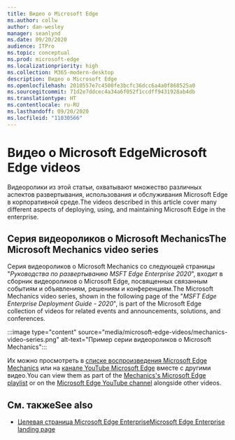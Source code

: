 ```yaml
---
title: Видео о Microsoft Edge
ms.author: collw
author: dan-wesley
manager: seanlynd
ms.date: 09/20/2020
audience: ITPro
ms.topic: conceptual
ms.prod: microsoft-edge
ms.localizationpriority: high
ms.collection: M365-modern-desktop
description: Видео о Microsoft Edge
ms.openlocfilehash: 2010557e7c4500fe3bcfc36dcc6a4a0f868525a0
ms.sourcegitcommit: 71d2e7ddcec4a34a6f052f1ccdff9431928ab4db
ms.translationtype: HT
ms.contentlocale: ru-RU
ms.lasthandoff: 09/20/2020
ms.locfileid: "11030566"
---
```

# <span data-ttu-id="fb4d6-103">Видео о Microsoft Edge</span><span class="sxs-lookup"><span data-stu-id="fb4d6-103">Microsoft Edge videos</span></span>

<span data-ttu-id="fb4d6-104">Видеоролики из этой статьи, охватывают множество различных аспектов развертывания, использования и обслуживания Microsoft Edge в корпоративной среде.</span><span class="sxs-lookup"><span data-stu-id="fb4d6-104">The videos described in this article cover many different aspects of deploying, using, and maintaining Microsoft Edge in the enterprise.</span></span>

## <span data-ttu-id="fb4d6-105">Серия видеороликов о Microsoft Mechanics</span><span class="sxs-lookup"><span data-stu-id="fb4d6-105">The Microsoft Mechanics video series</span></span>

<span data-ttu-id="fb4d6-106">Серия видеороликов о Microsoft Mechanics со следующей страницы "*Руководства по развертыванию MSFT Edge Enterprise 2020*", входит в сборник видеороликов о Microsoft Edge, посвященных связанным событиям и объявлениям, решениям и конференциям.</span><span class="sxs-lookup"><span data-stu-id="fb4d6-106">The Microsoft Mechanics video series, shown in the following page of the "*MSFT Edge Enterprise Deployment Guide - 2020*", is part of the Microsoft Edge collection of videos for related events and announcements, solutions, and conferences.</span></span>

:::image type="content" source="media/microsoft-edge-videos/mechanics-video-series.png" alt-text="Пример серии видеороликов о Microsoft Mechanics":::

<span data-ttu-id="fb4d6-108">Их можно просмотреть в [списке воспроизведения Microsoft Edge Mechanics](https://www.youtube.com/playlist?list=PLXtHYVsvn_b-uXh1tMeYpT-0iD8tD3tFy) или на [канале YouTube Microsoft Edge](https://www.youtube.com/channel/UCIGx7oT8p6-jUpOfg98yelA) вместе с другими видео.</span><span class="sxs-lookup"><span data-stu-id="fb4d6-108">You can view them as part of the [Mechanics's Microsoft Edge playlist](https://www.youtube.com/playlist?list=PLXtHYVsvn_b-uXh1tMeYpT-0iD8tD3tFy) or on the [Microsoft Edge YouTube channel](https://www.youtube.com/channel/UCIGx7oT8p6-jUpOfg98yelA) alongside other videos.</span></span>

## <span data-ttu-id="fb4d6-109">См. также</span><span class="sxs-lookup"><span data-stu-id="fb4d6-109">See also</span></span>

- [<span data-ttu-id="fb4d6-110">Целевая страница Microsoft Edge Enterprise</span><span class="sxs-lookup"><span data-stu-id="fb4d6-110">Microsoft Edge Enterprise landing page</span></span>](https://aka.ms/EdgeEnterprise)